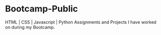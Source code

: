 # Bootcamp-Public
HTML | CSS | Javascript | Python 
Assignments and Projects I have worked on during my Bootcamp.
